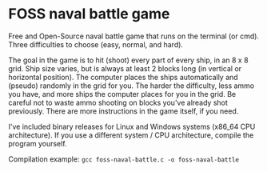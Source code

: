 # FOSS naval battle game
Free and Open-Source naval battle game that runs on the terminal (or cmd). Three difficulties to choose (easy, normal, and hard).

The goal in the game is to hit (shoot) every part of every ship, in an 8 x 8 grid. Ship size varies, but is always at least 2 blocks long (in vertical or horizontal position). The computer places the ships automatically and (pseudo) randomly in the grid for you. The harder the difficulty, less ammo you have, and more ships the computer places for you in the grid. Be careful not to waste ammo shooting on blocks you've already shot previously. There are more instructions in the game itself, if you need.

I've included binary releases for Linux and Windows systems (x86_64 CPU architecture). If you use a different system / CPU architecture, compile the program yourself.

Compilation example: `gcc foss-naval-battle.c -o foss-naval-battle`
